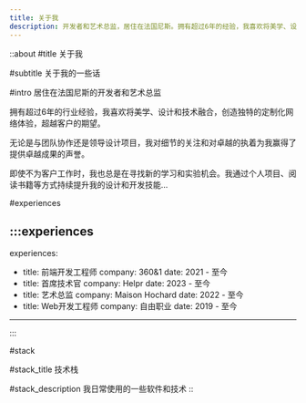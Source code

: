 ```yaml
---
title: 关于我
description: 开发者和艺术总监，居住在法国尼斯。拥有超过6年的经验，我喜欢将美学、设计和技术融合，创造独特的定制化网络体验，超越客户的期望。
---
```


::about
#title
关于我

#subtitle
关于我的一些话

#intro
居住在法国尼斯的开发者和艺术总监

拥有超过6年的行业经验，我喜欢将美学、设计和技术融合，创造独特的定制化网络体验，超越客户的期望。

无论是与团队协作还是领导设计项目，我对细节的关注和对卓越的执着为我赢得了提供卓越成果的声誉。

即使不为客户工作时，我也总是在寻找新的学习和实验机会。我通过个人项目、阅读书籍等方式持续提升我的设计和开发技能...

#experiences

<!-- prettier-ignore-start -->
:::experiences
---
experiences:
  - title: 前端开发工程师
    company: 360&1
    date: 2021 - 至今
  - title: 首席技术官
    company: Helpr
    date: 2023 - 至今
  - title: 艺术总监
    company: Maison Hochard
    date: 2022 - 至今
  - title: Web开发工程师
    company: 自由职业
    date: 2019 - 至今
---
:::
<!-- prettier-ignore-end -->

#stack

#stack_title
技术栈

#stack_description
我日常使用的一些软件和技术
::
